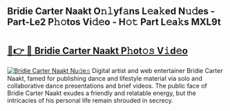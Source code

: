## Bridie Carter Naakt O𝚗𝚕yf𝚊ns L𝚎a𝚔ed N𝚞𝚍es - Part-Le2 P𝚑𝚘tos Vi𝚍𝚎o - H𝚘𝚝 Part L𝚎a𝚔s MXL9t

# <h2><a href="http://kf9elr.oniu.top/?m=Bridie+Carter+Naakt">🔗👉 🔴 Bridie Carter Naakt P𝚑ot𝚘𝚜 V𝚒d𝚎o</a></h2>

[![Bridie Carter Naakt Nu𝚍e𝚜](https://i.imgur.com/0qMVB7G.gif)](http://kf9elr.oniu.top/?m=Bridie+Carter+Naakt)
Digital artist and web entertainer Bridie Carter Naakt, famed for publishing dance and lifestyle material via solo and collaborative dance presentations and brief videos. The public face of Bridie Carter Naakt exudes a friendly and relatable energy, but the intricacies of his personal life remain shrouded in secrecy.  
